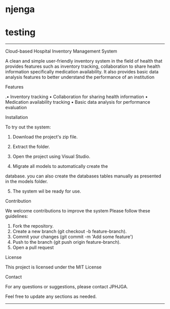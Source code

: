 # njenga
# testing
---

Cloud-based Hospital
Inventory
Management System


A clean and simple user-friendly inventory system
in the field of health that provides features such
as inventory tracking, collaboration to share
health information specifically medication
availability. It also provides basic data analysis
features to better understand the performance of
an institution


Features


.• Inventory tracking
• Collaboration for sharing health information
• Medication availability tracking
• Basic data analysis for performance evaluation


Installation


To try out the system:


1. Download the project's zip file.

2. Extract the folder.

3. Open the project using Visual Studio.

4. Migrate all models to automatically create the

database. you can also create the databases tables manually as presented in the models folder.

5. The system wil be ready for use.


Contribution


We welcome contributions to improve the system
Please follow these guidelines:


1. Fork the repository.
2. Create a new branch (git checkout -b
feature-branch).
3. Commit your changes (git commit -m 'Add
some feature')
4. Push to the branch (git push origin
feature-branch).
5. Open a pull request


License


This project is licensed under the MIT License


Contact


For any questions or suggestions, please contact
JPHJGA.


Feel free to update any sections as needed.

---